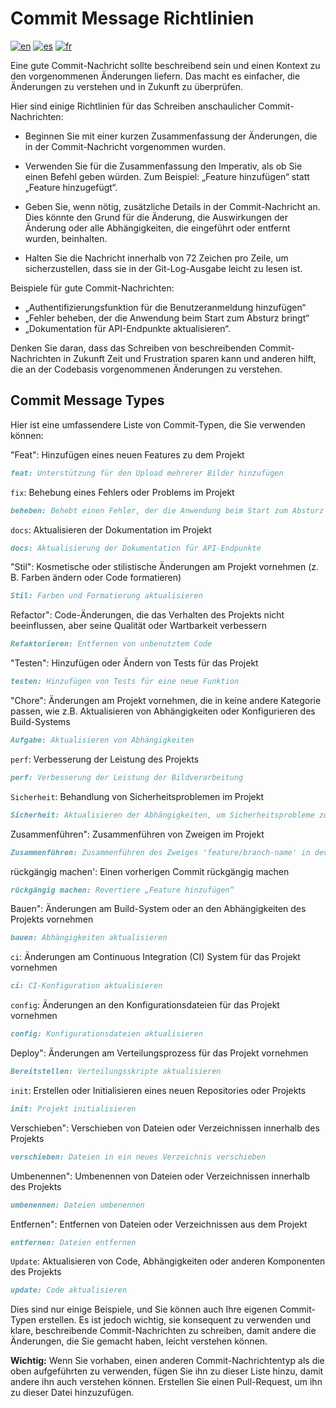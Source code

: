 # Commit Message Richtlinien

<!--
Mehrsprachige COMMIT_MESSAGE_GUIDELINES-Unterstützung
-->

[![en](https://img.shields.io/badge/lang-en-red.svg)](../../COMMIT_MESSAGE_GUIDELINES.md)
[![es](https://img.shields.io/badge/lang-es-yellow.svg)](COMMIT_MESSAGE_GUIDELINES.es.md)
[![fr](https://img.shields.io/badge/lang-fr-blue.svg)](/COMMIT_MESSAGE_GUIDELINES.fr.md)

Eine gute Commit-Nachricht sollte beschreibend sein und einen Kontext zu den vorgenommenen Änderungen liefern. Das macht es einfacher, die Änderungen zu verstehen und in Zukunft zu überprüfen.

Hier sind einige Richtlinien für das Schreiben anschaulicher Commit-Nachrichten:

- Beginnen Sie mit einer kurzen Zusammenfassung der Änderungen, die in der Commit-Nachricht vorgenommen wurden.

- Verwenden Sie für die Zusammenfassung den Imperativ, als ob Sie einen Befehl geben würden. Zum Beispiel: „Feature hinzufügen“ statt „Feature hinzugefügt“.

- Geben Sie, wenn nötig, zusätzliche Details in der Commit-Nachricht an. Dies könnte den Grund für die Änderung, die Auswirkungen der Änderung oder alle Abhängigkeiten, die eingeführt oder entfernt wurden, beinhalten.

- Halten Sie die Nachricht innerhalb von 72 Zeichen pro Zeile, um sicherzustellen, dass sie in der Git-Log-Ausgabe leicht zu lesen ist.

Beispiele für gute Commit-Nachrichten:

- „Authentifizierungsfunktion für die Benutzeranmeldung hinzufügen“
- „Fehler beheben, der die Anwendung beim Start zum Absturz bringt“
- „Dokumentation für API-Endpunkte aktualisieren“.

Denken Sie daran, dass das Schreiben von beschreibenden Commit-Nachrichten in Zukunft Zeit und Frustration sparen kann und anderen hilft, die an der Codebasis vorgenommenen Änderungen zu verstehen.

## Commit Message Types

Hier ist eine umfassendere Liste von Commit-Typen, die Sie verwenden können:

"Feat": Hinzufügen eines neuen Features zu dem Projekt

```Markdown
feat: Unterstützung für den Upload mehrerer Bilder hinzufügen
```

`fix`: Behebung eines Fehlers oder Problems im Projekt

```Markdown
beheben: Behebt einen Fehler, der die Anwendung beim Start zum Absturz bringt
```

`docs`: Aktualisieren der Dokumentation im Projekt

```Markdown
docs: Aktualisierung der Dokumentation für API-Endpunkte
```

"Stil": Kosmetische oder stilistische Änderungen am Projekt vornehmen (z. B. Farben ändern oder Code formatieren)

```Markdown
Stil: Farben und Formatierung aktualisieren
```

Refactor": Code-Änderungen, die das Verhalten des Projekts nicht beeinflussen, aber seine Qualität oder Wartbarkeit verbessern

```Markdown
Refaktorieren: Entfernen von unbenutztem Code
```

"Testen": Hinzufügen oder Ändern von Tests für das Projekt

```Markdown
testen: Hinzufügen von Tests für eine neue Funktion
```

"Chore": Änderungen am Projekt vornehmen, die in keine andere Kategorie passen, wie z.B. Aktualisieren von Abhängigkeiten oder Konfigurieren des Build-Systems

```Markdown
Aufgabe: Aktualisieren von Abhängigkeiten
```

`perf`: Verbesserung der Leistung des Projekts

```Markdown
perf: Verbesserung der Leistung der Bildverarbeitung
```

`Sicherheit`: Behandlung von Sicherheitsproblemen im Projekt

```Markdown
Sicherheit: Aktualisieren der Abhängigkeiten, um Sicherheitsprobleme zu beheben
```

Zusammenführen": Zusammenführen von Zweigen im Projekt

```Markdown
Zusammenführen: Zusammenführen des Zweiges 'feature/branch-name' in develop
```

rückgängig machen': Einen vorherigen Commit rückgängig machen

```Markdown
rückgängig machen: Revertiere „Feature hinzufügen“
```

Bauen": Änderungen am Build-System oder an den Abhängigkeiten des Projekts vornehmen

```Markdown
bauen: Abhängigkeiten aktualisieren
```

`ci`: Änderungen am Continuous Integration (CI) System für das Projekt vornehmen

```Markdown
ci: CI-Konfiguration aktualisieren
```

`config`: Änderungen an den Konfigurationsdateien für das Projekt vornehmen

```Markdown
config: Konfigurationsdateien aktualisieren
```

Deploy": Änderungen am Verteilungsprozess für das Projekt vornehmen

```Markdown
Bereitstellen: Verteilungsskripte aktualisieren
```

`init`: Erstellen oder Initialisieren eines neuen Repositories oder Projekts

```Markdown
init: Projekt initialisieren
```

Verschieben": Verschieben von Dateien oder Verzeichnissen innerhalb des Projekts

```Markdown
verschieben: Dateien in ein neues Verzeichnis verschieben
```

Umbenennen": Umbenennen von Dateien oder Verzeichnissen innerhalb des Projekts

```Markdown
umbenennen: Dateien umbenennen
```

Entfernen": Entfernen von Dateien oder Verzeichnissen aus dem Projekt

```Markdown
entfernen: Dateien entfernen
```

`Update`: Aktualisieren von Code, Abhängigkeiten oder anderen Komponenten des Projekts

```Markdown
update: Code aktualisieren
```

Dies sind nur einige Beispiele, und Sie können auch Ihre eigenen Commit-Typen erstellen. Es ist jedoch wichtig, sie konsequent zu verwenden und klare, beschreibende Commit-Nachrichten zu schreiben, damit andere die Änderungen, die Sie gemacht haben, leicht verstehen können.

**Wichtig:** Wenn Sie vorhaben, einen anderen Commit-Nachrichtentyp als die oben aufgeführten zu verwenden, fügen Sie ihn zu dieser Liste hinzu, damit andere ihn auch verstehen können. Erstellen Sie einen Pull-Request, um ihn zu dieser Datei hinzuzufügen.
